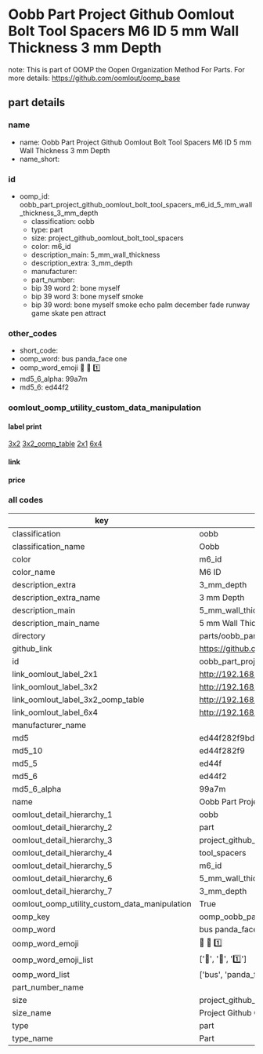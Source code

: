 # Oobb Part Project Github Oomlout Bolt Tool Spacers M6 ID 5 mm Wall Thickness 3 mm Depth  

note: This is part of OOMP the Oopen Organization Method For Parts. For more details: https://github.com/oomlout/oomp_base

##  part details
  







### name
* name: Oobb Part Project Github Oomlout Bolt Tool Spacers M6 ID 5 mm Wall Thickness 3 mm Depth
* name_short: 
### id
* oomp_id: oobb_part_project_github_oomlout_bolt_tool_spacers_m6_id_5_mm_wall_thickness_3_mm_depth
  * classification: oobb
  * type: part
  * size: project_github_oomlout_bolt_tool_spacers
  * color: m6_id
  * description_main: 5_mm_wall_thickness
  * description_extra: 3_mm_depth
  * manufacturer: 
  * part_number: 
  * bip 39 word 2: bone myself
  * bip 39 word 3: bone myself smoke
  * bip 39 word: bone myself smoke echo palm december fade runway game skate pen attract

### other_codes
* short_code: 
* oomp_word: bus panda_face one
* oomp_word_emoji :bus: :panda_face: :one:
* md5_6_alpha: 99a7m
* md5_6: ed44f2






### oomlout_oomp_utility_custom_data_manipulation
#### label print
[3x2](http://192.168.1.245:1112/?label=oomp%2099a7m)
[3x2_oomp_table](http://192.168.1.108:1112/?label=oomp%2099a7m)
[2x1](http://192.168.1.242:1112/?label=oomp%2099a7m)
[6x4](http://192.168.1.55:1112/?label=oomp%2099a7m)    

#### link

                              

#### price







### all codes 
| key | value |  
| --- | --- |  
| classification | oobb |  
| classification_name | Oobb |  
| color | m6_id |  
| color_name | M6 ID |  
| description_extra | 3_mm_depth |  
| description_extra_name | 3 mm Depth |  
| description_main | 5_mm_wall_thickness |  
| description_main_name | 5 mm Wall Thickness |  
| directory | parts/oobb_part_project_github_oomlout_bolt_tool_spacers_m6_id_5_mm_wall_thickness_3_mm_depth |  
| github_link | https://github.com/oomlout/oomlout_oomp_part_src/tree/main/parts/oobb_part_project_github_oomlout_bolt_tool_spacers_m6_id_5_mm_wall_thickness_3_mm_depth |  
| id | oobb_part_project_github_oomlout_bolt_tool_spacers_m6_id_5_mm_wall_thickness_3_mm_depth |  
| link_oomlout_label_2x1 | http://192.168.1.242:1112/?label=oomp%2099a7m |  
| link_oomlout_label_3x2 | http://192.168.1.245:1112/?label=oomp%2099a7m |  
| link_oomlout_label_3x2_oomp_table | http://192.168.1.108:1112/?label=oomp%2099a7m |  
| link_oomlout_label_6x4 | http://192.168.1.55:1112/?label=oomp%2099a7m |  
| manufacturer_name |  |  
| md5 | ed44f282f9bd6a38e2cfa45f99a490ca |  
| md5_10 | ed44f282f9 |  
| md5_5 | ed44f |  
| md5_6 | ed44f2 |  
| md5_6_alpha | 99a7m |  
| name | Oobb Part Project Github Oomlout Bolt Tool Spacers M6 ID 5 mm Wall Thickness 3 mm Depth |  
| oomlout_detail_hierarchy_1 | oobb |  
| oomlout_detail_hierarchy_2 | part |  
| oomlout_detail_hierarchy_3 | project_github_bolt |  
| oomlout_detail_hierarchy_4 | tool_spacers |  
| oomlout_detail_hierarchy_5 | m6_id |  
| oomlout_detail_hierarchy_6 | 5_mm_wall_thickness |  
| oomlout_detail_hierarchy_7 | 3_mm_depth |  
| oomlout_oomp_utility_custom_data_manipulation | True |  
| oomp_key | oomp_oobb_part_project_github_oomlout_bolt_tool_spacers_m6_id_5_mm_wall_thickness_3_mm_depth |  
| oomp_word | bus panda_face one |  
| oomp_word_emoji | :bus: :panda_face: :one: |  
| oomp_word_emoji_list | [':bus:', ':panda_face:', ':one:'] |  
| oomp_word_list | ['bus', 'panda_face', 'one'] |  
| part_number_name |  |  
| size | project_github_oomlout_bolt_tool_spacers |  
| size_name | Project Github Oomlout Bolt Tool Spacers |  
| type | part |  
| type_name | Part |  
